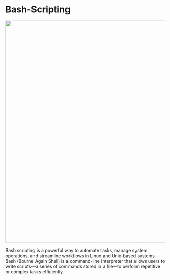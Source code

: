 # Bash-Scripting

<img src="https://miro.medium.com/v2/resize:fit:1080/1*v4o2AXLIJaHSZmqYZk26qA.jpeg" height="700" width="900">

Bash scripting is a powerful way to automate tasks, manage system operations, and streamline workflows in Linux and Unix-based systems. Bash (Bourne Again Shell) is a command-line interpreter that allows users to write scripts—a series of commands stored in a file—to perform repetitive or complex tasks efficiently.


